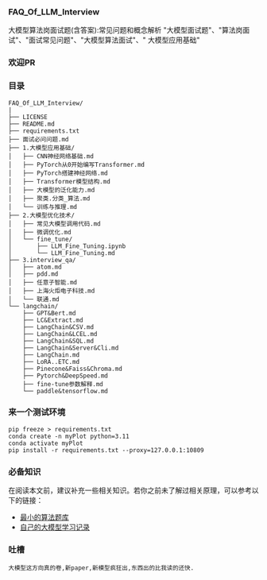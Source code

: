 ### FAQ_Of_LLM_Interview

大模型算法岗面试题(含答案):常见问题和概念解析 "大模型面试题"、"算法岗面试"、"面试常见问题"、"大模型算法面试"、"
大模型应用基础"

### 欢迎PR

### 目录

```text
FAQ_Of_LLM_Interview/
|
├── LICENSE
├── README.md
├── requirements.txt
├── 面试必问问题.md
├── 1.大模型应用基础/
│   ├── CNN神经网络基础.md
│   ├── PyTorch从0开始编写Transformer.md
│   ├── PyTorch搭建神经网络.md
│   ├── Transformer模型结构.md
│   ├── 大模型的泛化能力.md
│   ├── 聚类.分类_算法.md
│   └── 训练与推理.md
├── 2.大模型优化技术/
│   ├── 常见大模型调用代码.md
│   ├── 微调优化.md
│   └── fine_tune/
│       ├── LLM_Fine_Tuning.ipynb
│       └── LLM_Fine_Tuning.md
├── 3.interview_qa/
│   ├── atom.md
│   ├── pdd.md
│   ├── 任意子智能.md
│   ├── 上海火炬电子科技.md
│   └── 联通.md
└── langchain/
    ├── GPT&Bert.md
    ├── LC&Extract.md
    ├── LangChain&CSV.md
    ├── LangChain&LCEL.md
    ├── LangChain&SQL.md
    ├── LangChain&Server&Cli.md
    ├── LangChain.md
    ├── LoRA..ETC.md
    ├── Pinecone&Faiss&Chroma.md
    ├── Pytorch&DeepSpeed.md
    ├── fine-tune参数解释.md
    └── paddle&tensorflow.md
```

### 来一个测试环境

```shell
pip freeze > requirements.txt
conda create -n myPlot python=3.11
conda activate myPlot
pip install -r requirements.txt --proxy=127.0.0.1:10809
```

### 必备知识

在阅读本文前，建议补充一些相关知识。若你之前未了解过相关原理，可以参考以下的链接：

* [最小的算法题库](https://github.com/aceliuchanghong/myLeetCode)
* [自己的大模型学习记录](https://github.com/aceliuchanghong/large_scale_models_learning_log)

### 吐槽

```text
大模型这方向真的卷,新paper,新模型疯狂出,东西出的比我读的还快.
```
